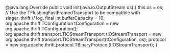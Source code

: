 @java.lang.Override
public void init(java.io.OutputStream os) {
    this.os = os;
    // Use the TFlushingFastFramedTransport to be compatible with singer_thrift
    // log.
    final int bufferCapacity = 10;
    org.apache.thrift.TConfiguration tConfiguration = new org.apache.thrift.TConfiguration();
    org.apache.thrift.transport.TIOStreamTransport tIOStreamTransport = new org.apache.thrift.transport.TIOStreamTransport(tConfiguration, os);
    protocol = new org.apache.thrift.protocol.TBinaryProtocol(tIOStreamTransport);
}
